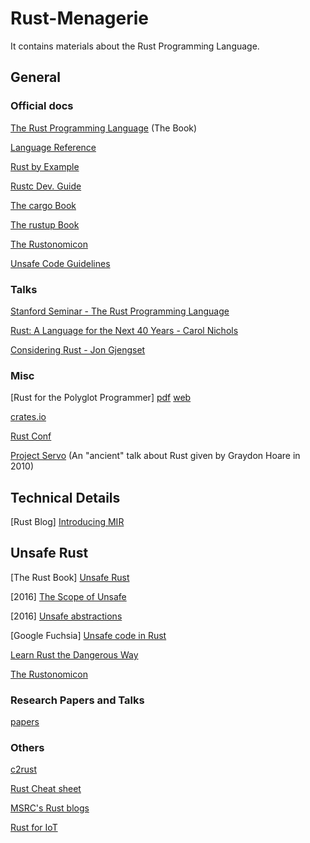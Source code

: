 # Rust-Menagerie
It contains materials about the Rust Programming Language.

## General

### Official docs

[The Rust Programming Language](https://doc.rust-lang.org/book/#the-rust-programming-language) (The Book)

[Language Reference](https://doc.rust-lang.org/stable/reference/)

[Rust by Example](https://doc.rust-lang.org/rust-by-example/)

[Rustc Dev. Guide](https://rustc-dev-guide.rust-lang.org/)

[The cargo Book](https://doc.rust-lang.org/cargo/)

[The rustup Book](https://rust-lang.github.io/rustup/)

[The Rustonomicon](https://doc.rust-lang.org/nomicon/)

[Unsafe Code Guidelines](https://rust-lang.github.io/unsafe-code-guidelines/)

### Talks

[Stanford Seminar - The Rust Programming Language](https://www.youtube.com/watch?v=O5vzLKg7y-k)

[Rust: A Language for the Next 40 Years - Carol Nichols](https://www.youtube.com/watch?v=A3AdN7U24iU)

[Considering Rust - Jon Gjengset](https://www.youtube.com/watch?v=DnT-LUQgc7s)

### Misc

[Rust for the Polyglot Programmer] [pdf](https://www.chiark.greenend.org.uk/~ianmdlvl/rust-polyglot/polyglot.pdf)
[web](https://www.chiark.greenend.org.uk/~ianmdlvl/rust-polyglot/index.html)

[crates.io](https://crates.io/)

[Rust Conf](https://rustconf.com/)

[Project Servo](http://venge.net/graydon/talks/intro-talk-2.pdf) (An "ancient"
talk about Rust given by Graydon Hoare in 2010)

## Technical Details
[Rust Blog] [Introducing MIR](https://blog.rust-lang.org/2016/04/19/MIR.html)

## Unsafe Rust
[The Rust Book] [Unsafe Rust](https://doc.rust-lang.org/book/ch19-01-unsafe-rust.html)

[2016] [The Scope of Unsafe](https://www.ralfj.de/blog/2016/01/09/the-scope-of-unsafe.html)

[2016] [Unsafe abstractions](http://smallcultfollowing.com/babysteps/blog/2016/05/23/unsafe-abstractions/)

[Google Fuchsia] [Unsafe code in
Rust](https://fuchsia.googlesource.com/fuchsia/+/refs/heads/main/docs/development/languages/rust/unsafe.md)

[Learn Rust the Dangerous Way](http://cliffle.com/p/dangerust/)

[The Rustonomicon](https://doc.rust-lang.org/nomicon/)

### Research Papers and Talks
[papers](https://github.com/jzhou76/must-read/blob/master/rust.md)

### Others
[c2rust](https://c2rust.com/manual/)

[Rust Cheat sheet](https://cheats.rs/)

[MSRC's Rust blogs](https://msrc-blog.microsoft.com/tag/rust/)

[Rust for IoT](https://www.youtube.com/watch?=uCnnhMleoKA)
